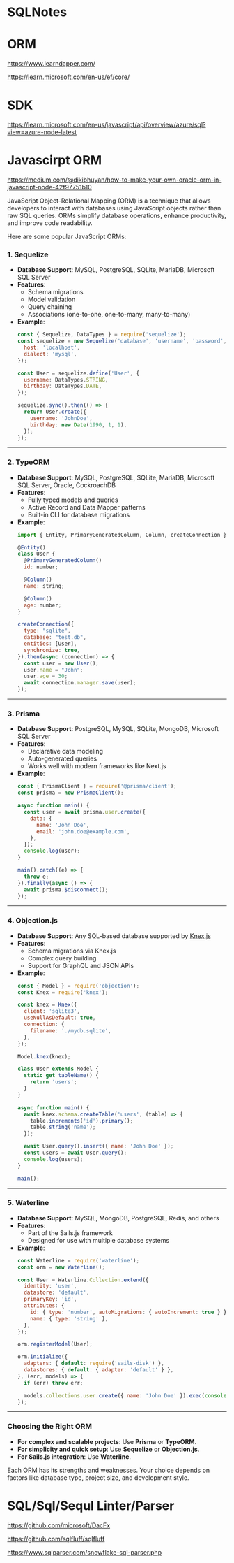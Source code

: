 # SQLNotes

# ORM

https://www.learndapper.com/

https://learn.microsoft.com/en-us/ef/core/

# SDK

https://learn.microsoft.com/en-us/javascript/api/overview/azure/sql?view=azure-node-latest

# Javascirpt ORM

https://medium.com/@dikibhuyan/how-to-make-your-own-oracle-orm-in-javascript-node-42f97751b10

JavaScript Object-Relational Mapping (ORM) is a technique that allows developers to interact with databases using JavaScript objects rather than raw SQL queries. ORMs simplify database operations, enhance productivity, and improve code readability.

Here are some popular JavaScript ORMs:

### 1. **Sequelize**
   - **Database Support**: MySQL, PostgreSQL, SQLite, MariaDB, Microsoft SQL Server
   - **Features**:
     - Schema migrations
     - Model validation
     - Query chaining
     - Associations (one-to-one, one-to-many, many-to-many)
   - **Example**:
     ```javascript
     const { Sequelize, DataTypes } = require('sequelize');
     const sequelize = new Sequelize('database', 'username', 'password', {
       host: 'localhost',
       dialect: 'mysql',
     });

     const User = sequelize.define('User', {
       username: DataTypes.STRING,
       birthday: DataTypes.DATE,
     });

     sequelize.sync().then(() => {
       return User.create({
         username: 'JohnDoe',
         birthday: new Date(1990, 1, 1),
       });
     });
     ```

---

### 2. **TypeORM**
   - **Database Support**: MySQL, PostgreSQL, SQLite, MariaDB, Microsoft SQL Server, Oracle, CockroachDB
   - **Features**:
     - Fully typed models and queries
     - Active Record and Data Mapper patterns
     - Built-in CLI for database migrations
   - **Example**:
     ```javascript
     import { Entity, PrimaryGeneratedColumn, Column, createConnection } from "typeorm";

     @Entity()
     class User {
       @PrimaryGeneratedColumn()
       id: number;

       @Column()
       name: string;

       @Column()
       age: number;
     }

     createConnection({
       type: "sqlite",
       database: "test.db",
       entities: [User],
       synchronize: true,
     }).then(async (connection) => {
       const user = new User();
       user.name = "John";
       user.age = 30;
       await connection.manager.save(user);
     });
     ```

---

### 3. **Prisma**
   - **Database Support**: PostgreSQL, MySQL, SQLite, MongoDB, Microsoft SQL Server
   - **Features**:
     - Declarative data modeling
     - Auto-generated queries
     - Works well with modern frameworks like Next.js
   - **Example**:
     ```javascript
     const { PrismaClient } = require('@prisma/client');
     const prisma = new PrismaClient();

     async function main() {
       const user = await prisma.user.create({
         data: {
           name: 'John Doe',
           email: 'john.doe@example.com',
         },
       });
       console.log(user);
     }

     main().catch((e) => {
       throw e;
     }).finally(async () => {
       await prisma.$disconnect();
     });
     ```

---

### 4. **Objection.js**
   - **Database Support**: Any SQL-based database supported by [Knex.js](http://knexjs.org/)
   - **Features**:
     - Schema migrations via Knex.js
     - Complex query building
     - Support for GraphQL and JSON APIs
   - **Example**:
     ```javascript
     const { Model } = require('objection');
     const Knex = require('knex');

     const knex = Knex({
       client: 'sqlite3',
       useNullAsDefault: true,
       connection: {
         filename: './mydb.sqlite',
       },
     });

     Model.knex(knex);

     class User extends Model {
       static get tableName() {
         return 'users';
       }
     }

     async function main() {
       await knex.schema.createTable('users', (table) => {
         table.increments('id').primary();
         table.string('name');
       });

       await User.query().insert({ name: 'John Doe' });
       const users = await User.query();
       console.log(users);
     }

     main();
     ```

---

### 5. **Waterline**
   - **Database Support**: MySQL, MongoDB, PostgreSQL, Redis, and others
   - **Features**:
     - Part of the Sails.js framework
     - Designed for use with multiple database systems
   - **Example**:
     ```javascript
     const Waterline = require('waterline');
     const orm = new Waterline();

     const User = Waterline.Collection.extend({
       identity: 'user',
       datastore: 'default',
       primaryKey: 'id',
       attributes: {
         id: { type: 'number', autoMigrations: { autoIncrement: true } },
         name: { type: 'string' },
       },
     });

     orm.registerModel(User);

     orm.initialize({
       adapters: { default: require('sails-disk') },
       datastores: { default: { adapter: 'default' } },
     }, (err, models) => {
       if (err) throw err;

       models.collections.user.create({ name: 'John Doe' }).exec(console.log);
     });
     ```

---

### Choosing the Right ORM
- **For complex and scalable projects**: Use **Prisma** or **TypeORM**.
- **For simplicity and quick setup**: Use **Sequelize** or **Objection.js**.
- **For Sails.js integration**: Use **Waterline**.

Each ORM has its strengths and weaknesses. Your choice depends on factors like database type, project size, and development style.


# SQL/Sql/Sequl Linter/Parser

https://github.com/microsoft/DacFx

https://github.com/sqlfluff/sqlfluff

https://www.sqlparser.com/snowflake-sql-parser.php
